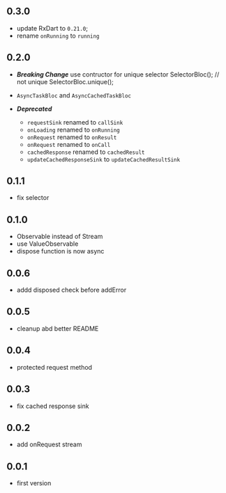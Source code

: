 ## 0.3.0

- update RxDart to `0.21.0`;
- rename `onRunning` to `running`

## 0.2.0

- ***Breaking Change***
    use contructor for unique selector
        SelectorBloc(); // not unique
        SelectorBloc.unique();

- `AsyncTaskBloc` and `AsyncCachedTaskBloc`

- ***Deprecated***
    + `requestSink` renamed to `callSink`
    + `onLoading` renamed to `onRunning`
    + `onRequest` renamed to `onResult`
    + `onRequest` renamed to `onCall`
    + `cachedResponse` renamed to `cachedResult`
    + `updateCachedResponseSink` to `updateCachedResultSink`

## 0.1.1

- fix selector

## 0.1.0

- Observable instead of Stream
- use ValueObservable
- dispose function is now async

## 0.0.6

- addd disposed check before addError

## 0.0.5

- cleanup abd better README

## 0.0.4

- protected request method

## 0.0.3

- fix cached response sink

## 0.0.2

- add onRequest stream

## 0.0.1

- first version
